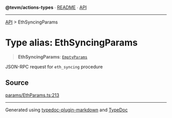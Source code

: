 **@tevm/actions-types** ∙ [README](../README.md) ∙ [API](../API.md)

***

[API](../API.md) > EthSyncingParams

# Type alias: EthSyncingParams

> **EthSyncingParams**: [`EmptyParams`](EmptyParams.md)

JSON-RPC request for `eth_syncing` procedure

## Source

[params/EthParams.ts:213](https://github.com/evmts/tevm-monorepo/blob/main/packages/actions-types/src/params/EthParams.ts#L213)

***
Generated using [typedoc-plugin-markdown](https://www.npmjs.com/package/typedoc-plugin-markdown) and [TypeDoc](https://typedoc.org/)
